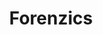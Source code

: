 ---
title: "Forenzics"
summary: "Forenzics is a New Zealand musical project formed by Tim Finn and Eddie Rayner in 2020. It's a project that includes 'shades & echoes' of early Split Enz repertoire. The songs are combinations of new and re-imagined lyrics and music.
The 'guest' players on the recordings include former past member of Split Enz Noel Crombie. Phil Manzanera, who produced Split Enz's second album Second Thoughts is a featured guitarist on several songs. It also features Megan Washington.
Other players come via Eddie Rayner's instrumental ensemble Double Life - Mark Denison , Adrian Stuckey and Patrick Kuhtze . Double Life had created a bunch of inspired instrumental 'jams' which Eddie sent to Tim to imagine lyrics and melodies. This resulted in half the album's repertoire resulting from the jams and the other half using 'shades & echoes' of early Split Enz songs and ideas.
The name \"Forenzics\" is a play on the band's original name \"Split Enz\", a name they changed from \"Split Ends\" to represent New Zealand. The name and album name is to project the idea that they are using fragments from their past songs into their new ones."
slug: "forenzics"
image: "forenzics.jpg"
apple_music_artist_url: "https://music.apple.com/gb/artist/forenzics/310480472"
wikipedia_url: "https://en.wikipedia.org/wiki/Forenzics"
---